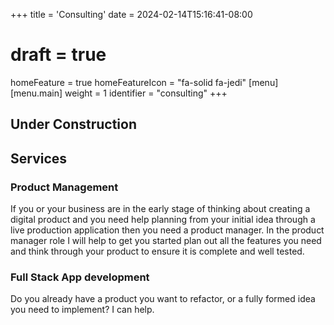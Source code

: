 +++
title = 'Consulting'
date = 2024-02-14T15:16:41-08:00
# draft = true
homeFeature = true
homeFeatureIcon = "fa-solid fa-jedi"
[menu]
 [menu.main]
  weight = 1
  identifier = "consulting"
+++
## Under Construction

## Services

### Product Management

If you or your business are in the early stage of thinking about creating a digital product and you need help planning from your initial idea through a live production application then you need a product manager. In the product manager role I will help to get you started plan out all the features you need and think through your product to ensure it is complete and well tested.

### Full Stack App development

Do you already have a product you want to refactor, or a fully formed idea you need to implement? I can help.
